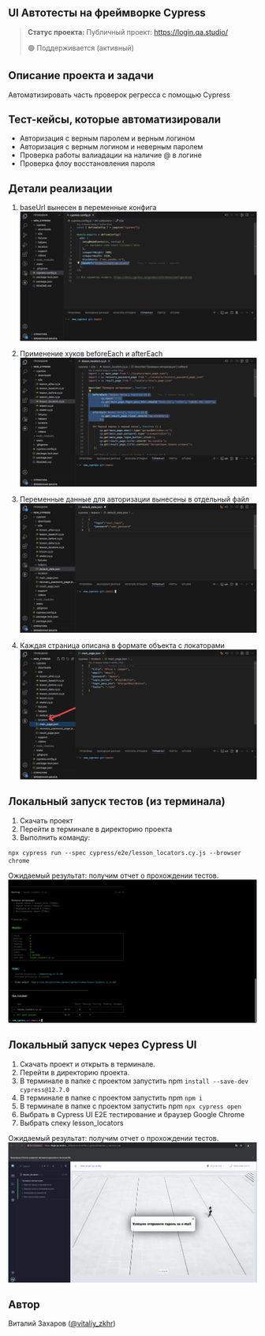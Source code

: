 <h2>UI Автотесты на фреймворке Cypress</h2>

> **Статус проекта:**
> Публичный проект: https://login.qa.studio/
> 
> 🟢 Поддерживается (активный) 

## Описание проекта и задачи
Автоматизировать часть проверок регресса с помощью Cypress

## Тест-кейсы, которые автоматизировали
* Авторизация с верным паролем и верным логином
* Авторизация c верным логином и неверным паролем
* Проверка работы валиадации на наличие @ в логине
* Проверка флоу восстановления пароля

## Детали реализации

1. baseUrl вынесен в переменные конфига
![image](https://raw.githubusercontent.com/vitaliy-zaharov140292-qa/cypress.js/refs/heads/main/baseUrl.png)

2. Применение хуков beforeEach и afterEach
![image](https://raw.githubusercontent.com/vitaliy-zaharov140292-qa/cypress.js/refs/heads/main/hooks.png)

3. Переменные данные для авторизации вынесены в отдельный файл
![image](https://raw.githubusercontent.com/vitaliy-zaharov140292-qa/cypress.js/refs/heads/main/user_data.png)

4. Каждая страница описана в формате объекта с локаторами
![image](https://raw.githubusercontent.com/vitaliy-zaharov140292-qa/cypress.js/refs/heads/main/locator.png)

## Локальный запуск тестов (из терминала)
1. Скачать проект
2. Перейти в терминале в директорию проекта
2. Выполнить команду:
```
npx cypress run --spec cypress/e2e/lesson_locators.cy.js --browser chrome
```
Ожидаемый результат: получим отчет о прохождении тестов.
![image](https://raw.githubusercontent.com/vitaliy-zaharov140292-qa/cypress.js/refs/heads/main/Cypress_cli.png)


## Локальный запуск через Cypress UI
1. Скачать проект и открыть в терминале.
2. Перейти в директорию проекта.
3. В терминале в папке с проектом запустить npm `install --save-dev cypress@12.7.0`
4. В терминале в папке с проектом запустить npm `npm i`
5. В терминале в папке с проектом запустить npm `npx cypress open`
6. Выбрать в Cypress UI E2E тестирование и браузер Google Chrome
7. Выбрать спеку lesson_locators

Ожидаемый результат: получим отчет о прохождении тестов.
![image](https://raw.githubusercontent.com/vitaliy-zaharov140292-qa/cypress.js/refs/heads/main/Cypress_UI.png)


## Автор

Виталий Захаров ([@vitaliy_zkhr](https://t.me/vitaliy_zkhr))
